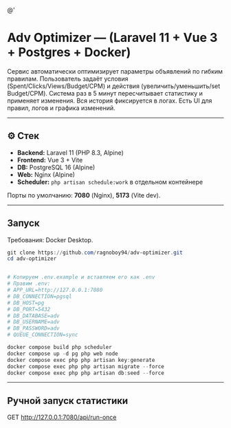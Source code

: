 @'
# Adv Optimizer —  (Laravel 11 + Vue 3 + Postgres + Docker)

Сервис автоматически оптимизирует параметры объявлений по гибким правилам. Пользователь задаёт условия (Spent/Clicks/Views/Budget/CPM) и действия (увеличить/уменьшить/set Budget/CPM). Система раз в 5 минут пересчитывает статистику и применяет изменения. Вся история фиксируется в логах. Есть UI для правил, логов и графика изменений.

---

## ⚙️ Стек
- **Backend:** Laravel 11 (PHP 8.3, Alpine)
- **Frontend:** Vue 3 + Vite
- **DB:** PostgreSQL 16 (Alpine)
- **Web:** Nginx (Alpine)
- **Scheduler:** `php artisan schedule:work` в отдельном контейнере

Порты по умолчанию: **7080** (Nginx), **5173** (Vite dev).

---

## Запуск

Требования: Docker Desktop.

```powershell
git clone https://github.com/ragnoboy94/adv-optimizer.git
cd adv-optimizer


# Копируем .env.example и вставляем его как .env
# Правим .env:
# APP_URL=http://127.0.0.1:7080
# DB_CONNECTION=pgsql
# DB_HOST=pg
# DB_PORT=5432
# DB_DATABASE=adv
# DB_USERNAME=adv
# DB_PASSWORD=adv
# QUEUE_CONNECTION=sync

docker compose build php scheduler
docker compose up -d pg php web node
docker compose exec php php artisan key:generate
docker compose exec php php artisan migrate --force
docker compose exec php php artisan db:seed --force

```
---

## Ручной запуск статистики
GET http://127.0.0.1:7080/api/run-once
